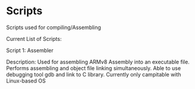 # Scripts
Scripts used for compiling/Assembling

Current List of Scripts:

Script 1:  Assembler

Description:  Used for assembling ARMv8 Assembly into an executable file. Performs assembling and object file linking simultaneously. Able to use debugging tool gdb and link to C library. Currently only campitable with Linux-based OS
